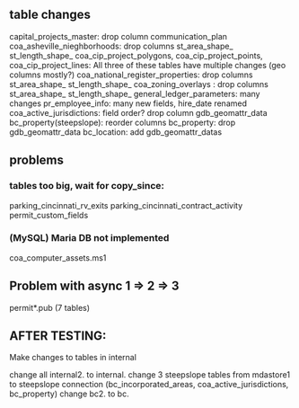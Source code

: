 

## table changes
capital_projects_master: drop column communication_plan
coa_asheville_nieghborhoods: drop columns st_area_shape_ st_length_shape_
coa_cip_project_polygons, coa_cip_project_points, coa_cip_project_lines: All three of these tables have multiple changes (geo columns mostly?)
coa_national_register_properties: drop columns st_area_shape_ st_length_shape_
coa_zoning_overlays             : drop columns st_area_shape_ st_length_shape_
general_ledger_parameters: many changes
pr_employee_info: many new fields, hire_date renamed
coa_active_jurisdictions: field order? drop column gdb_geomattr_data
bc_property(steepslope): reorder columns
bc_property: drop gdb_geomattr_data
bc_location: add gdb_geomattr_datas






## problems

### tables too big, wait for copy_since:
parking_cincinnati_rv_exits
parking_cincinnati_contract_activity
permit_custom_fields

### (MySQL) Maria DB not implemented
coa_computer_assets.ms1

## Problem with async 1 => 2 => 3
permit*.pub (7 tables)



## AFTER TESTING:
Make changes to tables in internal

 change all internal2. to internal.
 change 3 steepslope tables from mdastore1 to steepslope connection (bc_incorporated_areas, coa_active_jurisdictions, bc_property)
 change bc2. to bc.
